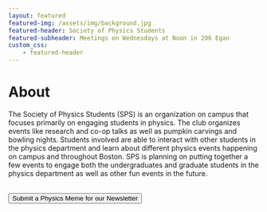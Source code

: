 ```yaml
---
layout: featured
featured-img: /assets/img/background.jpg
featured-header: Society of Physics Students
featured-subheader: Meetings on Wednesdays at Noon in 206 Egan
custom_css:
    - featured-header
---
```

# About

The Society of Physics Students (SPS) is an organization on campus that focuses primarily on engaging students in physics. The club organizes events like research and co-op talks as well as pumpkin carvings and bowling nights. Students involved are able to interact with other students in the physics department and learn about different physics events happening on campus and throughout Boston. SPS is planning on putting together a few events to engage both the undergraduates and graduate students in the physics department as well as other fun events in the future.

<br/>
<div class="text-center">
    <form action="https://forms.gle/LgCMKvu961osc6Ws9" target="_blank">
        <button class="btn btn-outline-primary">Submit a Physics Meme for our Newsletter</button>
    </form>
</div>
